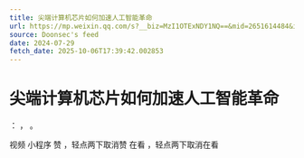 ```yaml
---
title: 尖端计算机芯片如何加速人工智能革命
url: https://mp.weixin.qq.com/s?__biz=MzI1OTExNDY1NQ==&mid=2651614484&idx=1&sn=b1d2a04cd87b2bc212499f38cc7247d0
source: Doonsec's feed
date: 2024-07-29
fetch_date: 2025-10-06T17:39:42.002853
---
```


# 尖端计算机芯片如何加速人工智能革命

：
，
。

视频
小程序
赞
，轻点两下取消赞
在看
，轻点两下取消在看